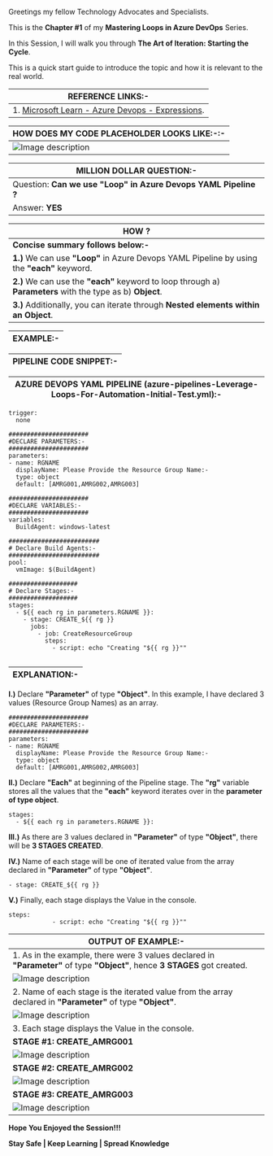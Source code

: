 Greetings my fellow Technology Advocates and Specialists.

This is the __Chapter #1__ of my __Mastering Loops in Azure DevOps__ Series.

In this Session, I will walk you through __The Art of Iteration: Starting the Cycle__.

This is a quick start guide to introduce the topic and how it is relevant to the real world.

| __REFERENCE LINKS:-__ |
| --------- |
| 1. [Microsoft Learn - Azure Devops - Expressions](https://learn.microsoft.com/en-us/azure/devops/pipelines/process/expressions?view=azure-devops#each-keyword). |

| __HOW DOES MY CODE PLACEHOLDER LOOKS LIKE:-:-__ |
| --------- |
| ![Image description](https://dev-to-uploads.s3.amazonaws.com/uploads/articles/eevyehn1ktbcm8kldiqm.jpg) |

| __MILLION DOLLAR QUESTION:-__ |
| --------- |
| Question: __Can we use "Loop" in Azure Devops YAML Pipeline ?__ |
| Answer: __YES__ |

| __HOW ?__ |
| --------- |
| __Concise summary follows below:-__ |
| __1.)__ We can use __"Loop"__ in Azure Devops YAML Pipeline by using the __"each"__ keyword. |
| __2.)__ We can use the __"each"__ keyword to loop through a) __Parameters__ with the type as b) __Object__. |
| __3.)__ Additionally, you can iterate through __Nested elements within an Object__. |

| __EXAMPLE:-__ |
| --------- |

| __PIPELINE CODE SNIPPET:-__ |
| --------- |

| __AZURE DEVOPS YAML PIPELINE (azure-pipelines-Leverage-Loops-For-Automation-Initial-Test.yml):-__ |
| --------- |

```
trigger:
  none

######################
#DECLARE PARAMETERS:-
######################
parameters:
- name: RGNAME
  displayName: Please Provide the Resource Group Name:-
  type: object
  default: [AMRG001,AMRG002,AMRG003]

######################
#DECLARE VARIABLES:-
######################
variables:
  BuildAgent: windows-latest

#########################
# Declare Build Agents:-
#########################
pool:
  vmImage: $(BuildAgent)

###################
# Declare Stages:-
###################
stages:
  - ${{ each rg in parameters.RGNAME }}:
    - stage: CREATE_${{ rg }}
      jobs:
        - job: CreateResourceGroup
          steps:
            - script: echo "Creating "${{ rg }}""
    
```

| __EXPLANATION:-__ |
| --------- |

__I.)__ Declare __"Parameter"__ of type __"Object"__. In this example, I have declared 3 values (Resource Group Names) as an array.

```
######################
#DECLARE PARAMETERS:-
######################
parameters:
- name: RGNAME
  displayName: Please Provide the Resource Group Name:-
  type: object
  default: [AMRG001,AMRG002,AMRG003]
```

__II.)__ Declare __"Each"__ at beginning of the Pipeline stage. The __"rg"__ variable stores all the values that the __"each"__ keyword iterates over in the __parameter of type object__.

```
stages:
  - ${{ each rg in parameters.RGNAME }}:
```

__III.)__ As there are 3 values declared in __"Parameter"__ of type __"Object"__, there will be __3 STAGES CREATED__. 

__IV.)__ Name of each stage will be one of iterated value from the array declared in __"Parameter"__ of type __"Object"__.

```
- stage: CREATE_${{ rg }}
```

__V.)__ Finally, each stage displays the Value in the console. 

```
steps:
            - script: echo "Creating "${{ rg }}""
```

| __OUTPUT OF EXAMPLE:-__ |
| --------- |
| 1. As in the example, there were 3 values declared in __"Parameter"__ of type __"Object"__, hence __3 STAGES__ got created. |
| ![Image description](https://dev-to-uploads.s3.amazonaws.com/uploads/articles/1nj7wnang21drggwug4x.png) |
| 2. Name of each stage is the iterated value from the array declared in __"Parameter"__ of type __"Object"__. |
| ![Image description](https://dev-to-uploads.s3.amazonaws.com/uploads/articles/32zqjih0qkycsa5dtxui.jpg) |
| 3. Each stage displays the Value in the console. |
| __STAGE #1:__ __CREATE_AMRG001__ |
| ![Image description](https://dev-to-uploads.s3.amazonaws.com/uploads/articles/mlylqge2n1gmrai34vqk.jpg) |
| __STAGE #2:__ __CREATE_AMRG002__ |
| ![Image description](https://dev-to-uploads.s3.amazonaws.com/uploads/articles/ijnrwvhqp9m1g9v89xxh.jpg) |
| __STAGE #3:__ __CREATE_AMRG003__ |
| ![Image description](https://dev-to-uploads.s3.amazonaws.com/uploads/articles/y9a647j2y0yubxf4jxz6.jpg) |
 
__Hope You Enjoyed the Session!!!__

__Stay Safe | Keep Learning | Spread Knowledge__